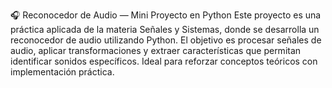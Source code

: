 🎧 Reconocedor de Audio — Mini Proyecto en Python
Este proyecto es una práctica aplicada de la materia Señales y Sistemas, donde se desarrolla un reconocedor de audio utilizando Python. El objetivo es procesar señales de audio, aplicar transformaciones y extraer características que permitan identificar sonidos específicos. Ideal para reforzar conceptos teóricos con implementación práctica.
